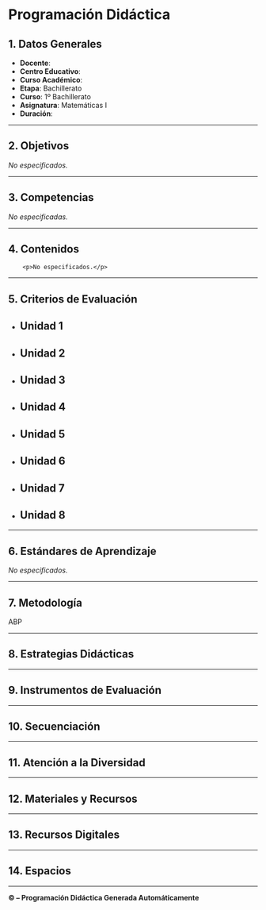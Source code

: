 # Programación Didáctica

## 1. Datos Generales

- **Docente**: 
- **Centro Educativo**: 
- **Curso Académico**: 
- **Etapa**: Bachillerato
- **Curso**: 1º Bachillerato
- **Asignatura**: Matemáticas I
- **Duración**: 

---

## 2. Objetivos


_No especificados._


---

## 3. Competencias


_No especificadas._


---

## 4. Contenidos

    
        <p>No especificados.</p>
    

---

## 5. Criterios de Evaluación



- ## Unidad 1

- ## Unidad 2

- ## Unidad 3

- ## Unidad 4

- ## Unidad 5

- ## Unidad 6

- ## Unidad 7

- ## Unidad 8



---

## 6. Estándares de Aprendizaje


_No especificados._


---

## 7. Metodología

ABP

---

## 8. Estrategias Didácticas



---

## 9. Instrumentos de Evaluación



---

## 10. Secuenciación



---

## 11. Atención a la Diversidad



---

## 12. Materiales y Recursos



---

## 13. Recursos Digitales



---

## 14. Espacios



---

**©  – Programación Didáctica Generada Automáticamente**